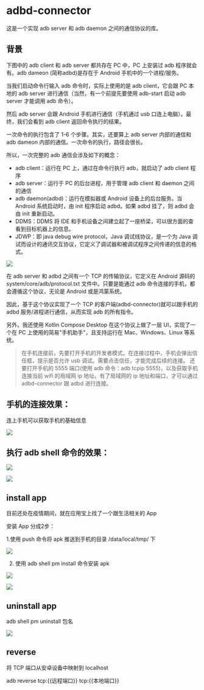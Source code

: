# adbd-connector

这是一个实现 adb server 和 adb daemon 之间的通信协议的库。

## 背景

下图中的 adb client 和 adb server 都共存在 PC 中，PC 上安装过 adb 程序就会有。adb dameon (简称adbd)是存在于 Android 手机中的一个进程/服务。

当我们启动命令行输入 adb 命令时，实际上使用的是 adb client，它会跟 PC 本地的 adb server 进行通信（当然，有一个前提先要使用 adb-start 启动 adb server 才能调用 adb 命令）。

然后 adb server 会跟 Android 手机进行通信（手机通过 usb 口连上电脑）。最终，我们会看到 adb client 返回命令执行的结果。

一次命令的执行包含了 1-6 个步骤。其实，还要算上 adb server 内部的通信和 adb dameon 内部的通信。一次命令的执行，路径会很长。

所以，一次完整的 adb 通信会涉及如下的概念：

* adb client：运行在 PC 上，通过在命令行执行 adb，就启动了 adb client 程序
* adb server：运行于 PC 的后台进程，用于管理 adb client 和 daemon 之间的通信
* adb daemon(adbd)：运行在模拟器或 Android 设备上的后台服务。当 Android 系统启动时，由 init 程序启动 adbd。如果 adbd 挂了，则 adbd 会由 init 重新启动。
* DDMS：DDMS 将 IDE 和手机设备之间建立起了一座桥梁，可以很方面的查看到目标机器上的信息。
* JDWP：即 java debug wire protocol，Java 调试线协议，是一个为 Java 调试而设计的通讯交互协议，它定义了调试器和被调试程序之间传递的信息的格式。

![](images/adb-connector.png)

在 adb server 和 adbd 之间有一个 TCP 的传输协议，它定义在 Android 源码的 system/core/adb/protocol.txt 文件中。只要是能通过 adb 命令连接的手机，都会遵循这个协议，无论是 Android 或是鸿蒙系统。

因此，基于这个协议实现了一个 TCP 的客户端(adbd-connector)就可以跟手机的 adbd 服务/进程进行通信，从而实现 adb 的所有指令。

另外，我还使用 Kotlin Compose Desktop 在这个协议上做了一层 UI，实现了一个在 PC 上使用的简易"手机助手"，且支持运行在 Mac、Windows、Linux 等系统。

> 在手机连接前，先要打开手机的开发者模式。在连接过程中，手机会弹出信任框，提示是否允许 usb 调试。需要点击信任，才能完成后续的连接。
还要打开手机的 5555 端口(使用 adb 命令：adb tcpip 5555)，以及获取手机连接当前 wifi 的局域网 ip 地址。有了局域网的 ip 地址和端口，才可以通过 adbd-connector 跟 adbd 进行连接。

## 手机的连接效果：

连上手机可以获取手机的基础信息

![](images/1.png)

## 执行 adb shell 命令的效果：

![](images/2.png)

![](images/3.png)

## install app 

目前还处在疫情期间，就在应用宝上找了一个跟生活相关的 App

安装 App 分成2步：

1.使用 push 命令将 apk 推送到手机的目录 /data/local/tmp/ 下

![](images/4.png)

2. 使用 adb shell pm install 命令安装 apk

![](images/5.png)

![](images/6.png)

## uninstall app

adb shell pm uninstall 包名 

![](images/7.png)

## reverse

将 TCP 端口从安卓设备中映射到 localhost

adb reverse tcp:{{远程端口}} tcp:{{本地端口}}